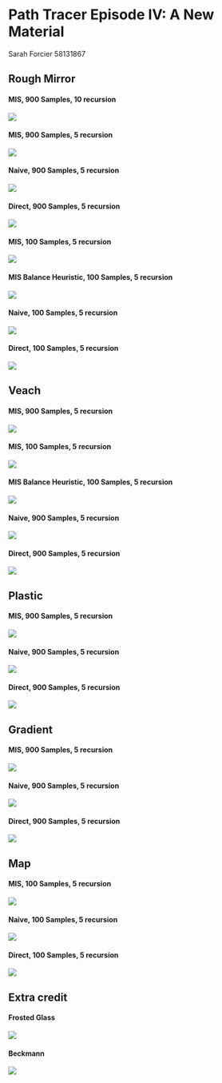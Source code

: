 Path Tracer Episode IV: A New Material
======================

Sarah Forcier
58131867

Rough Mirror
------------
#### MIS, 900 Samples, 10 recursion
![](./roughmirror900SamplesMIS_m10.png)
#### MIS, 900 Samples, 5 recursion
![](./roughmirror900SamplesMIS_m.png)
#### Naive, 900 Samples, 5 recursion
![](./roughmirror900SamplesNaive_m.png)
#### Direct, 900 Samples, 5 recursion
![](./roughmirror900SamplesDirect_m.png)
#### MIS, 100 Samples, 5 recursion
![](./roughmirror100SamplesMIS_m.png)
#### MIS Balance Heuristic, 100 Samples, 5 recursion
![](./roughmirror100SamplesMIS_mbalance.png)
#### Naive, 100 Samples, 5 recursion
![](./roughmirror100SamplesNaive_m.png)
#### Direct, 100 Samples, 5 recursion
![](./roughmirror100SamplesDirect_m.png)

Veach
---------
#### MIS, 900 Samples, 5 recursion
![](./Veach900MIS_m.png)
#### MIS, 100 Samples, 5 recursion
![](./Veach100MIS_m.png)
#### MIS Balance Heuristic, 100 Samples, 5 recursion
![](./Veach100MIS_mbalance.png)
#### Naive, 900 Samples, 5 recursion
![](./Veach900Naive_m.png)
#### Direct, 900 Samples, 5 recursion
![](./Veach900Direct_m.png)

Plastic
--------------
#### MIS, 900 Samples, 5 recursion
![](./plastic900MIS_m.png)
#### Naive, 900 Samples, 5 recursion
![](./plastic900Naive_m.png)
#### Direct, 900 Samples, 5 recursion
![](./plastic900Direct_m.png)

Gradient
--------------
#### MIS, 900 Samples, 5 recursion
![](./gradient900MIS.png)
#### Naive, 900 Samples, 5 recursion
![](./gradient900naive.png)
#### Direct, 900 Samples, 5 recursion
![](./gradient900Direct.png)

Map
--------------
#### MIS, 100 Samples, 5 recursion
![](./map100MIS.png)
#### Naive, 100 Samples, 5 recursion
![](./map100Naive.png)
#### Direct, 100 Samples, 5 recursion
![](./map100Direct.png)

Extra credit 
-----------
#### Frosted Glass
![](./frostedGlass.png)

#### Beckmann
![](./roughmirror100SamplesMIS_mbeckmann.png)